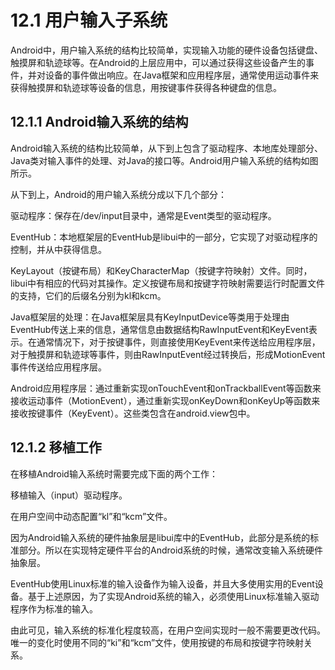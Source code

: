 # 12.1 用户输入子系统
Android中，用户输入系统的结构比较简单，实现输入功能的硬件设备包括键盘、触摸屏和轨迹球等。在Android的上层应用中，可以通过获得这些设备产生的事件，并对设备的事件做出响应。在Java框架和应用程序层，通常使用运动事件来获得触摸屏和轨迹球等设备的信息，用按键事件获得各种键盘的信息。

## 12.1.1 Android输入系统的结构
Android输入系统的结构比较简单，从下到上包含了驱动程序、本地库处理部分、Java类对输入事件的处理、对Java的接口等。Android用户输入系统的结构如图所示。

从下到上，Android的用户输入系统分成以下几个部分：

驱动程序：保存在/dev/input目录中，通常是Event类型的驱动程序。

EventHub：本地框架层的EventHub是libui中的一部分，它实现了对驱动程序的控制，并从中获得信息。

KeyLayout（按键布局）和KeyCharacterMap（按键字符映射）文件。同时，libui中有相应的代码对其操作。定义按键布局和按键字符映射需要运行时配置文件的支持，它们的后缀名分别为kl和kcm。

Java框架层的处理：在Java框架层具有KeyInputDevice等类用于处理由EventHub传送上来的信息，通常信息由数据结构RawInputEvent和KeyEvent表示。在通常情况下，对于按键事件，则直接使用KeyEvent来传送给应用程序层，对于触摸屏和轨迹球等事件，则由RawInputEvent经过转换后，形成MotionEvent事件传送给应用程序层。

Android应用程序层：通过重新实现onTouchEvent和onTrackballEvent等函数来接收运动事件（MotionEvent），通过重新实现onKeyDown和onKeyUp等函数来接收按键事件（KeyEvent）。这些类包含在android.view包中。


## 12.1.2 移植工作

在移植Android输入系统时需要完成下面的两个工作：

移植输入（input）驱动程序。

在用户空间中动态配置“kl”和“kcm”文件。

因为Android输入系统的硬件抽象层是libui库中的EventHub，此部分是系统的标准部分。所以在实现特定硬件平台的Android系统的时候，通常改变输入系统硬件抽象层。
        
 EventHub使用Linux标准的输入设备作为输入设备，并且大多使用实用的Event设备。基于上述原因，为了实现Android系统的输入，必须使用Linux标准输入驱动程序作为标准的输入。
        
由此可见，输入系统的标准化程度较高，在用户空间实现时一般不需要更改代码。唯一的变化时使用不同的“ki”和“kcm”文件，使用按键的布局和按键字符映射关系。
        